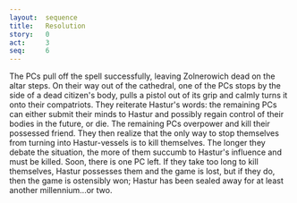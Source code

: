 ```yaml
---
layout:  sequence
title:   Resolution
story:   0
act:     3
seq:     6
---
```



The PCs pull off the spell successfully, leaving Zolnerowich dead on the altar steps.
On their way out of the cathedral, one of the PCs stops by the side of a dead citizen's body,
pulls a pistol out of its grip and calmly turns it onto their compatriots.
They reiterate Hastur's words:
the remaining PCs can either submit their minds to Hastur and possibly regain control of their bodies in the future, or die.
The remaining PCs overpower and kill their possessed friend.
They then realize that the only way to stop themselves from turning into Hastur-vessels is to kill themselves.
The longer they debate the situation, the more of them succumb to Hastur's influence and must be killed.
Soon, there is one PC left.
If they take too long to kill themselves, Hastur possesses them and the game is lost,
but if they do, then the game is ostensibly won;
Hastur has been sealed away for at least another millennium...or two.










